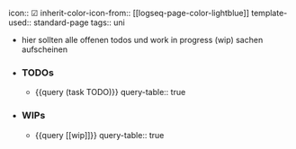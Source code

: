 icon:: ☑
inherit-color-icon-from:: [[logseq-page-color-lightblue]] 
template-used:: standard-page
tags:: uni

- hier sollten alle offenen todos und work in progress (wip) sachen aufscheinen
- ### TODOs
	- {{query (task TODO)}}
	  query-table:: true
- ### WIPs
	- {{query [[wip]]}}
	  query-table:: true